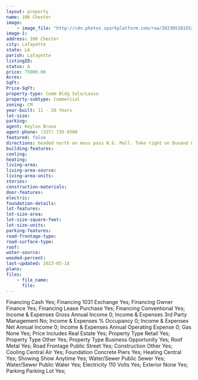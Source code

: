 ```yaml
---
layout: property
name: 106 Chester  
image:
    - image_file: "http://cdn.photos.sparkplatform.com/raa/20230518155207762854000000.jpg"
image-1:
address: 106 Chester 
city: Lafayette
state: LA
parish: Lafayette
listingID: 
status: A
price: 75000.00
Acres: 
SqFt: 
Price-SqFt: 
property-type: Comm Bldg Sale/Lease
property-subtype: Commercial
zoning: CM
year-built: 11 - 20 Years
lot-size: 
parking: 
agent: Keylon Bruno
agent-phone: (337) 735-9300
featured: false
directions: headed north on moss pass N.G. Mall. Take right on Dunand & right on Chester Property on left in last block.
building-features: 
cooling: 
heating: 
living-area: 
living-area-source: 
living-area-units: 
stories: 
construction-materials: 
door-features: 
electric: 
foundation-details: 
lot-features: 
lot-size-area: 
lot-size-square-feet: 
lot-size-units: 
parking-features: 
road-frontage-type: 
road-surface-type: 
roof: 
water-source: 
wooded-percent: 
last-updated: 2023-05-18
plans: 
files:
    - file_name:
      file:
---
```

Financing	Cash	Yes;
Financing	1031 Exchange	Yes;
Financing	Owner Finance	Yes;
Financing	Lease Purchase	Yes;
Financing	Conventional	Yes;
Income & Expenses	Gross Annual Income	0;
Income & Expenses	3rd Party Management	No;
Income & Expenses	% Occupancy	0;
Income & Expenses	Net Annual Income	0;
Income & Expenses	Annual Operating Expense	0;
Gas	None	Yes;
Price Includes	Real Estate	Yes;
Property Type	Retail	Yes;
Property Type	Other	Yes;
Property Type	Business Opportunity	Yes;
Roof	Metal	Yes;
Road Frontage	Public Street	Yes;
Construction	Other	Yes;
Cooling	Central Air	Yes;
Foundation	Concrete Piers	Yes;
Heating	Central	Yes;
Showing	Show Anytime	Yes;
Water/Sewer	Public Sewer	Yes;
Water/Sewer	Public Water	Yes;
Electricity	110 Volts	Yes;
Exterior	None	Yes;
Parking	Parking Lot	Yes;

